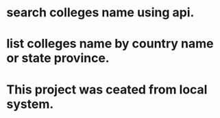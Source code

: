 # search colleges name using api.
# list colleges name by country name or state province.
# This project was ceated from local system.